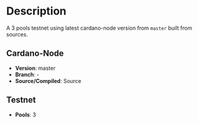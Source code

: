 # Description

A 3 pools testnet using latest cardano-node version from `master` built from sources.

## Cardano-Node

- **Version**: master
- **Branch**: -
- **Source/Compiled**: Source

## Testnet

- **Pools**: 3
